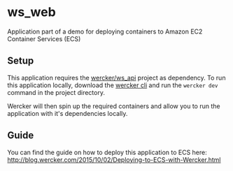# ws_web
Application part of a demo for deploying containers to Amazon EC2 Container Services (ECS)

## Setup

This application requires the [wercker/ws_api](github.com/wercker/ws_api) project as dependency. 
To run this application locally, download the [wercker cli](wercker.com/downloads) and run the `wercker dev` command in the project directory.

Wercker will then spin up the required containers and allow you to run the application with it's dependencies locally.

## Guide

You can find the guide on how to deploy this application to ECS here: 
http://blog.wercker.com/2015/10/02/Deploying-to-ECS-with-Wercker.html
